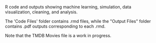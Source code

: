 R code and outputs showing machine learning, simulation, data visualization, cleaning, and analysis.

The 'Code Files' folder contains .rmd files, while the "Output Files" folder contains .pdf outputs corresponding to each .rmd.

Note that the TMDB Movies file is a work in progress.
